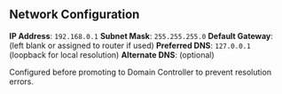## Network Configuration

 **IP Address**: `192.168.0.1`
 **Subnet Mask**: `255.255.255.0`
 **Default Gateway**: (left blank or assigned to router if used)
 **Preferred DNS**: `127.0.0.1` (loopback for local resolution)
 **Alternate DNS**: (optional)

Configured before promoting to Domain Controller to prevent resolution errors.
